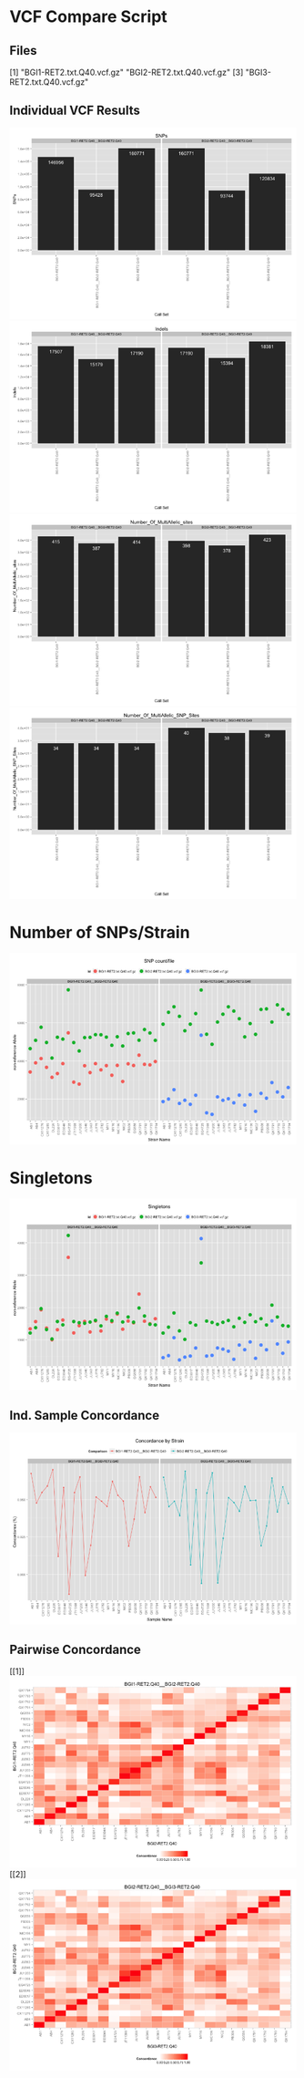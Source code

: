 VCF Compare Script
==================




## Files

[1] "BGI1-RET2.txt.Q40.vcf.gz" "BGI2-RET2.txt.Q40.vcf.gz"
[3] "BGI3-RET2.txt.Q40.vcf.gz"














## Individual VCF Results
![plot of chunk plots](../../data/reports/BGI1-RET2_Q40_BGI2-RET2_Q40_BGI3-RET2_Q40/plots1.png) ![plot of chunk plots](../../data/reports/BGI1-RET2_Q40_BGI2-RET2_Q40_BGI3-RET2_Q40/plots2.png) ![plot of chunk plots](../../data/reports/BGI1-RET2_Q40_BGI2-RET2_Q40_BGI3-RET2_Q40/plots3.png) ![plot of chunk plots](../../data/reports/BGI1-RET2_Q40_BGI2-RET2_Q40_BGI3-RET2_Q40/plots4.png) 


# Number of SNPs/Strain

![plot of chunk PSC](../../data/reports/BGI1-RET2_Q40_BGI2-RET2_Q40_BGI3-RET2_Q40/PSC.png) 


# Singletons
![plot of chunk unnamed-chunk-3](../../data/reports/BGI1-RET2_Q40_BGI2-RET2_Q40_BGI3-RET2_Q40/unnamed-chunk-3.png) 


## Ind. Sample Concordance

![plot of chunk ind_conc](../../data/reports/BGI1-RET2_Q40_BGI2-RET2_Q40_BGI3-RET2_Q40/ind_conc.png) 


## Pairwise Concordance

[[1]]
![plot of chunk pairwise_con](../../data/reports/BGI1-RET2_Q40_BGI2-RET2_Q40_BGI3-RET2_Q40/pairwise_con1.png) 
[[2]]
![plot of chunk pairwise_con](../../data/reports/BGI1-RET2_Q40_BGI2-RET2_Q40_BGI3-RET2_Q40/pairwise_con2.png) 

